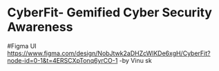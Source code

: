 

# CyberFit- Gemified Cyber Security Awareness 

#Figma UI
  https://www.figma.com/design/NobJtwk2aDHZcWlKDe6xgH/CyberFit?node-id=0-1&t=4ERSCXpTonq6yrCO-1
-by Vinu sk 

